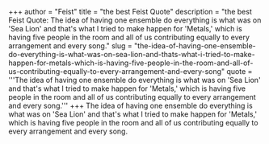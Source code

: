 +++
author = "Feist"
title = "the best Feist Quote"
description = "the best Feist Quote: The idea of having one ensemble do everything is what was on 'Sea Lion' and that's what I tried to make happen for 'Metals,' which is having five people in the room and all of us contributing equally to every arrangement and every song."
slug = "the-idea-of-having-one-ensemble-do-everything-is-what-was-on-sea-lion-and-thats-what-i-tried-to-make-happen-for-metals-which-is-having-five-people-in-the-room-and-all-of-us-contributing-equally-to-every-arrangement-and-every-song"
quote = '''The idea of having one ensemble do everything is what was on 'Sea Lion' and that's what I tried to make happen for 'Metals,' which is having five people in the room and all of us contributing equally to every arrangement and every song.'''
+++
The idea of having one ensemble do everything is what was on 'Sea Lion' and that's what I tried to make happen for 'Metals,' which is having five people in the room and all of us contributing equally to every arrangement and every song.

